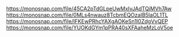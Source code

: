 https://monosnap.com/file/45CA2pTdGLpeUwMxIvJAdTQiMVh7Aw
https://monosnap.com/file/0MLs4nwauz8TcbmEQOzaIB5IaOL1TL
https://monosnap.com/file/IFKEwPRhcYAXgAOKeSn1I0ZdgVvQEP
https://monosnap.com/file/YUOKdGYm1pPRA40sXFAaheMzLoV5oe
